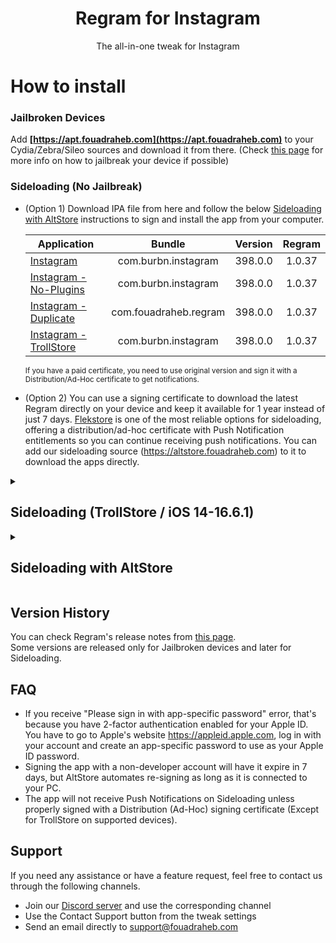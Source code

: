 [IG-SL]: https://cdn.fouadraheb.com/ipas/regram/1.0.37/com.burbn.instagram_398.0.0_regram_1.0.37_sl.ipa
[IG-SL-NoPlugins]: https://cdn.fouadraheb.com/ipas/regram/1.0.37/com.burbn.instagram_398.0.0_regram_1.0.37_no-plugins_sl.ipa
[IG-SL-Duplicate]: https://cdn.fouadraheb.com/ipas/regram/1.0.37/com.fouadraheb.regram_398.0.0_regram_1.0.37_sl.ipa
[IG-TS]: https://cdn.fouadraheb.com/ipas/regram/1.0.37/com.burbn.instagram_398.0.0_regram_1.0.37_ts.ipa

[changelogs-link]: https://apt.fouadraheb.com/package/com.fouadraheb.regram/changelogs
[flekstore-link]: https://flekstore.com/wa
[kravasign-link]: https://kravasign.com/fouadraheb

<h1 align="center">
Regram for Instagram
</h1>
<p align="center">
The all-in-one tweak for Instagram
</p>

# How to install

### Jailbroken Devices

Add __[https://apt.fouadraheb.com](https://apt.fouadraheb.com)__ to your Cydia/Zebra/Sileo sources and download it from there. (Check [this page](https://appledb.dev/device-selection/) for more info on how to jailbreak your device if possible)

### Sideloading (No Jailbreak)

* (Option 1) Download IPA file from here and follow the below [Sideloading with AltStore](#sideloading-with-altstore) instructions to sign and install the app from your computer.

    | Application | Bundle | Version | Regram |
    | ------------------ |:---------:|:------:|:------:|
    | [Instagram][IG-SL] | com.burbn.instagram | 398.0.0 | 1.0.37 |
    | [Instagram - No-Plugins][IG-SL-NoPlugins] | com.burbn.instagram | 398.0.0 | 1.0.37 |
    | [Instagram - Duplicate][IG-SL-Duplicate] | com.fouadraheb.regram | 398.0.0 | 1.0.37 |
    | [Instagram - TrollStore][IG-TS] | com.burbn.instagram | 398.0.0 | 1.0.37 |

    <sup>If you have a paid certificate, you need to use original version and sign it with a Distribution/Ad-Hoc certificate to get notifications.</sup>
    
* (Option 2) You can use a signing certificate to download the latest Regram directly on your device and keep it available for 1 year instead of just 7 days. [Flekstore][flekstore-link] is one of the most reliable options for sideloading, offering a distribution/ad-hoc certificate with Push Notification entitlements so you can continue receiving push notifications. You can add our sideloading source (https://altstore.fouadraheb.com) to it to download the apps directly.


<details>
<summary>

## Sideloading (TrollStore / iOS 14-16.6.1)</h2>

</summary>

#### If you are on <b>iOS 14 - 16.6.1</b> (iPhone X - A11 and older) or <b>iOS 14 - 16.6 beta 1</b> (iPhone 11 and newer), install with TrollStore to receive push notifications and use iCloud features:

  1. Install [TrollStore](https://github.com/opa334/TrollStore) (or [this guide](https://ios.cfw.guide/installing-trollstore/))
  2. Install and activate Instagram from the AppStore
  3. Download the TrollStore IPA file from the table above
  4. Open IPA in TrollStore
  5. Install to overwrite original Instagram

</details>

<details>

<summary>

## Sideloading with AltStore

</summary>

### Requirements

1. A computer running macOS or Windows
2. Internet connection
3. Apple ID (email & password)
4. If you are on iOS 16, you may need to enable Developer Mode. (Settings > Privacy & Security > Developer Mode)

### AltStore

* Download and install AltServer from [here](https://altstore.io)

* Right-click on the AltServer icon with your phone connected and choose "Install AltStore", then the name of your phone. When prompted sign in with your Apple ID. Two-factor Authentication is supported, but app-specific passwords are not.

* Make sure no other Instagram with the same bundle identifier is installed. (com.burbn.instagram if you chose the original IPA or com.fouadraheb.regram for the duplicate)

* If you have AltStore Beta, you can add our AltStore source (https://altstore.fouadraheb.com) and download apps directly from AltStore.

* If you don't have access to AltStore sources, download the IPA file from the link above and copy it to your phone, using iCloud Drive, AirDrop, or any other method. Open AltStore and navigate to the "My Apps" tab. Choose the plus in the top right corner and open the IPA file. When prompted sign in with your Apple ID. Two-factor Authentication is supported, but app-specific passwords are not.
</details>

## Version History
You can check Regram's release notes from [this page][changelogs-link].<br/>
Some versions are released only for Jailbroken devices and later for Sideloading.

## FAQ
* If you receive "Please sign in with app-specific password" error, that's because you have 2-factor authentication enabled for your Apple ID. You have to go to Apple's website https://appleid.apple.com, log in with your account and create an app-specific password to use as your Apple ID password.
* Signing the app with a non-developer account will have it expire in 7 days, but AltStore automates re-signing as long as it is connected to your PC.
* The app will not receive Push Notifications on Sideloading unless properly signed with a Distribution (Ad-Hoc) signing certificate (Except for TrollStore on supported devices).

## Support
If you need any assistance or have a feature request, feel free to contact us through the following channels.
* Join our [Discord server](https://discord.gg/8z3zY93) and use the corresponding channel
* Use the Contact Support button from the tweak settings
* Send an email directly to [support@fouadraheb.com](https://fouadraheb.com/)
